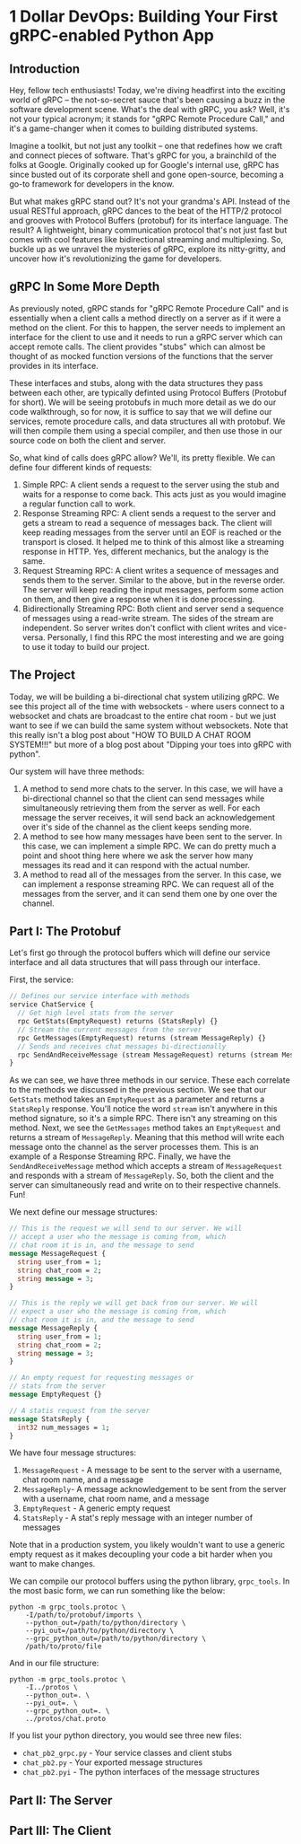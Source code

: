 # 1 Dollar DevOps: Building Your First gRPC-enabled Python App

## Introduction
Hey, fellow tech enthusiasts! Today, we're diving headfirst into the exciting 
world of gRPC – the not-so-secret sauce that's been causing a buzz in the 
software development scene. What's the deal with gRPC, you ask? Well, it's 
not your typical acronym; it stands for "gRPC Remote Procedure Call," and 
it's a game-changer when it comes to building distributed systems.

Imagine a toolkit, but not just any toolkit – one that redefines how we craft 
and connect pieces of software. That's gRPC for you, a brainchild of the folks 
at Google. Originally cooked up for Google's internal use, gRPC has since 
busted out of its corporate shell and gone open-source, becoming a go-to 
framework for developers in the know.

But what makes gRPC stand out? It's not your grandma's API. Instead of the 
usual RESTful approach, gRPC dances to the beat of the HTTP/2 protocol and 
grooves with Protocol Buffers (protobuf) for its interface language. The result? 
A lightweight, binary communication protocol that's not just fast but comes with 
cool features like bidirectional streaming and multiplexing. So, buckle up as 
we unravel the mysteries of gRPC, explore its nitty-gritty, and uncover how 
it's revolutionizing the game for developers.

## gRPC In Some More Depth
As previously noted, gRPC stands for "gRPC Remote Procedure Call" and is
essentially when a client calls a method directly on a server as if
it were a method on the client. For this to happen, the server needs to
implement an interface for the client to use and it needs to run a gRPC
server which can accept remote calls. The client provides "stubs" which 
can almost be thought of as mocked function versions of the functions
that the server provides in its interface.

These interfaces and stubs, along with the data structures they pass
between each other, are typically definted using Protocol Buffers
(Protobuf for short). We will be seeing protobufs in much more detail
as we do our code walkthrough, so for now, it is suffice to say that
we will define our services, remote procedure calls, and data structures
all with protobuf. We will then compile them using a special compiler,
and then use those in our source code on both the client and server.

So, what kind of calls does gRPC allow? We'll, its pretty flexible. 
We can define four different kinds of requests:

1. Simple RPC: A client sends a request to the server using the stub 
    and waits for a response to come back. This acts just as you would
    imagine a regular function call to work.
2. Response Streaming RPC: A client sends a request to the server 
    and gets a stream to read a sequence of messages back. The client 
    will keep reading messages from the server until an EOF is reached
    or the transport is closed. It helped me to think of this almost
    like a streaming response in HTTP. Yes, different mechanics, but
    the analogy is the same.
3. Request Streaming RPC: A client writes a sequence of messages and 
    sends them to the server. Similar to the above, but in the reverse
    order. The server will keep reading the input messages, perform
    some action on them, and then give a response when it is done 
    processing.
4. Bidirectionally Streaming RPC: Both client and server send a 
    sequence of messages using a read-write stream. The sides of the
    stream are independent. So server writes don't conflict with client
    writes and vice-versa. Personally, I find this RPC the most
    interesting and we are going to use it today to build our 
    project.

## The Project
Today, we will be building a bi-directional chat system utilizing gRPC.
We see this project all of the time with websockets - where users connect
to a websocket and chats are broadcast to the entire chat room - but we
just want to see if we can build the same system without websockets. Note
that this really isn't a blog post about "HOW TO BUILD A CHAT ROOM SYSTEM!!!"
but more of a blog post about "Dipping your toes into gRPC with python".

Our system will have three methods:
1. A method to send more chats to the server. In this case, we will
    have a bi-directional channel so that the client can send messages
    while simultaneously retrieving them from the server as well. For 
    each message the server receives, it will send back an acknowledgement
    over it's side of the channel as the client keeps sending more.
2. A method to see how many messages have been sent to the server. In this 
    case, we can implement a simple RPC. We can do pretty much a point and 
    shoot thing here where we ask the server how many messages its read and
    it can respond with the actual number.
3. A method to read all of the messages from the server. In this case,
    we can implement a response streaming RPC. We can request all of the
    messages from the server, and it can send them one by one over the channel.

## Part I: The Protobuf
Let's first go through the protocol buffers which will define our service 
interface and all data structures that will pass through our interface.

First, the service:

```proto
// Defines our service interface with methods
service ChatService {
  // Get high level stats from the server
  rpc GetStats(EmptyRequest) returns (StatsReply) {}
  // Stream the current messages from the server
  rpc GetMessages(EmptyRequest) returns (stream MessageReply) {}
  // Sends and receives chat messages bi-directionally
  rpc SendAndReceiveMessage (stream MessageRequest) returns (stream MessageReply) {}
}
```

As we can see, we have three methods in our service. These each correlate
to the methods we discussed in the previous section. We see that
our `GetStats` method takes an `EmptyRequest` as a parameter and returns
a `StatsReply` response. You'll notice the word `stream` isn't anywhere
in this method signature, so it's a simple RPC. There isn't any streaming
on this method. Next, we see the `GetMessages` method takes an `EmptyRequest`
and returns a stream of `MessageReply`. Meaning that this method will write
each message onto the channel as the server processes them. This is an example
of a Response Streaming RPC. Finally, we have the `SendAndReceiveMessage`
method which accepts a stream of `MessageRequest` and responds with a stream
of `MessageReply`. So, both the client and the server can simultaneously read
and write on to their respective channels. Fun!

We next define our message structures:

```proto
// This is the request we will send to our server. We will
// accept a user who the message is coming from, which
// chat room it is in, and the message to send
message MessageRequest {
  string user_from = 1;
  string chat_room = 2;
  string message = 3;
}

// This is the reply we will get back from our server. We will
// expect a user who the message is coming from, which
// chat room it is in, and the message to send
message MessageReply {
  string user_from = 1;
  string chat_room = 2;
  string message = 3;
}

// An empty request for requesting messages or
// stats from the server
message EmptyRequest {}

// A statis request from the server
message StatsReply {
  int32 num_messages = 1;
}
```

We have four message structures:
1. `MessageRequest` - A message to be sent to the server with
    a username, chat room name, and a message
2. `MessageReply`- A message acknowledgement to be sent from the server 
    with a username, chat room name, and a message
3. `EmptyRequest` - A generic empty request
4. `StatsReply` - A stat's reply message with an integer number of messages

Note that in a production system, you likely wouldn't want to use a generic
empty request as it makes decoupling your code a bit harder when you want
to make changes.

We can compile our protocol buffers using the python library, `grpc_tools`.
In the most basic form, we can run something like the below:

```shell
python -m grpc_tools.protoc \
    -I/path/to/protobuf/imports \
    --python_out=/path/to/python/directory \
    --pyi_out=/path/to/python/directory \
    --grpc_python_out=/path/to/python/directory \
    /path/to/proto/file
```

And in our file structure:
```shell
python -m grpc_tools.protoc \
    -I../protos \
    --python_out=. \
    --pyi_out=. \
    --grpc_python_out=. \
    ../protos/chat.proto

```

If you list your python directory, you would see three new files:
* `chat_pb2_grpc.py` - Your service classes and client stubs
* `chat_pb2.py` - Your exported message structures
* `chat_pb2.pyi` - The python interfaces of the message structures

## Part II: The Server

## Part III: The Client